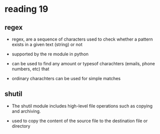 # reading 19

## regex

- regex, are a sequence of characters used to check whether a pattern exists in a given text (string) or not

- supported by the re module in python

- can be used to find any amount or typesof charachters (emails, phone numbers, etc) that

- ordinary charachters can be used for simple matches

## shutil

- The shutil module includes high-level file operations such as copying and archiving.

- used to copy the content of the source file to the destination file or directory